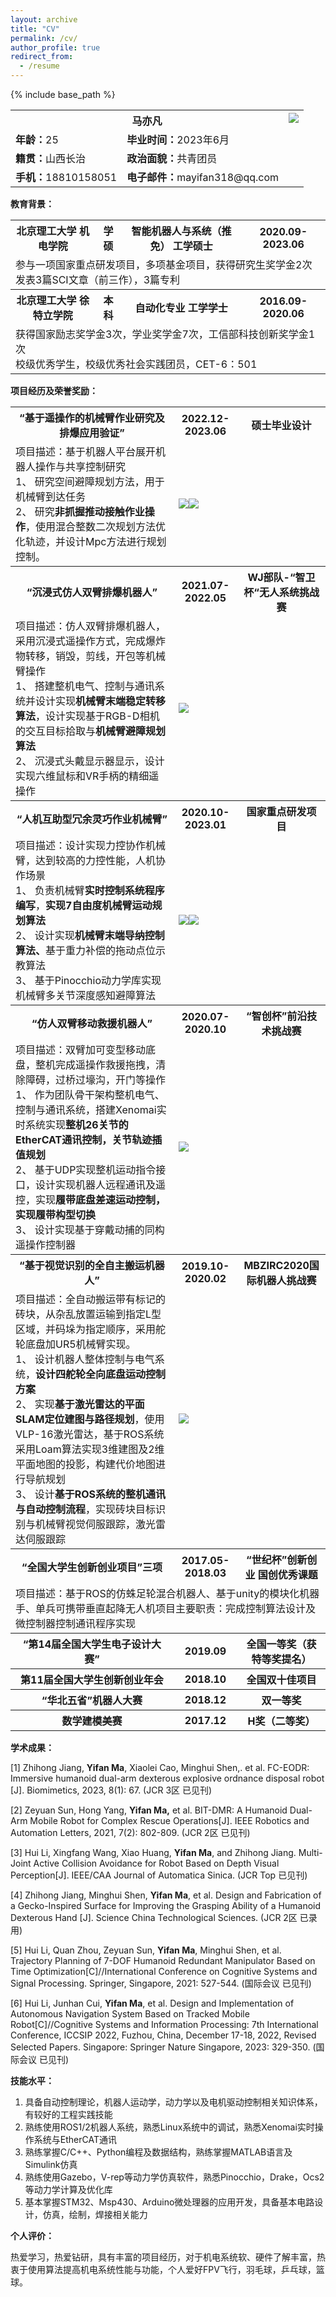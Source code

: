 ```yaml
---
layout: archive
title: "CV"
permalink: /cv/
author_profile: true
redirect_from:
  - /resume
---
```


{% include base_path %}


<table>
<tr>
  <th colspan="2">马亦凡</th>
  <th colspan="1" rowspan="4" valign="top"><image src="../images/Aspose.Words.6cdd6670-e7db-4909-a7d9-43ddf5ef7a58.001.png"/></th>
</tr>
<tr><td colspan="1" valign="top"><b>年龄：</b>25</td><td colspan="1" valign="top"><b>毕业时间：</b>2023年6月</td></tr>
<tr><td colspan="1" valign="top"><b>籍贯：</b>山西长治</td><td colspan="1" valign="top"><b>政治面貌：</b>共青团员</td></tr>
<tr><td colspan="1" valign="top"><b>手机：</b>18810158051</td><td colspan="1" valign="top"><b>电子邮件：</b>mayifan318@qq.com</td></tr>
</table>


**教育背景：**


<table>
  <tr>
    <th>北京理工大学 机电学院</th>
    <th>学硕</th>
    <th>智能机器人与系统（推免） 工学硕士</th>
    <th>2020.09-2023.06</th>
  </tr>
  <tr>
    <td colspan="4">参与一项国家重点研发项目，多项基金项目，获得研究生奖学金2次  <br>  发表3篇SCI文章（前三作），3篇专利</td>
  </tr>
  <tr>
    <th>北京理工大学 徐特立学院</th>
    <th>本科</th>
    <th>自动化专业 工学学士</th>
    <th>2016.09-2020.06</th>
  </tr>
  <tr>
    <td colspan="4">获得国家励志奖学金3次，学业奖学金7次，工信部科技创新奖学金1次<br>校级优秀学生，校级优秀社会实践团员，CET-6：501</td>
  </tr>
</table>

**项目经历及荣誉奖励：**

<table>
  <tr>
    <th>“基于遥操作的机械臂作业研究及排爆应用验证”</th>
    <th>2022.12-2023.06</th>
    <th>硕士毕业设计</th>
  </tr>
  <tr>
    <td colspan="1">项目描述：基于机器人平台展开机器人操作与共享控制研究<br>1、 研究空间避障规划方法，用于机械臂到达任务<br>2、 研究<b>非抓握推动接触作业操作</b>，使用混合整数二次规划方法优化轨迹，并设计Mpc方法进行规划控制。</td>
    <td colspan="2"><image src="../images/Aspose.Words.6cdd6670-e7db-4909-a7d9-43ddf5ef7a58.002.png"/><image src="../images/Aspose.Words.6cdd6670-e7db-4909-a7d9-43ddf5ef7a58.003.png"/></td>
  </tr>

   <tr>
    <th>“沉浸式仿人双臂排爆机器人”</th>
    <th>2021.07-2022.05</th>
    <th>WJ部队-“智卫杯“无人系统挑战赛</th>
  </tr>
  <tr>
    <td colspan="1">项目描述：仿人双臂排爆机器人，采用沉浸式遥操作方式，完成爆炸物转移，销毁，剪线，开包等机械臂操作<br>1、 搭建整机电气、控制与通讯系统并设计实现<b>机械臂末端稳定转移算法</b>，设计实现基于RGB-D相机的交互目标拾取与<b>机械臂避障规划算法</b><br>2、 沉浸式头戴显示器显示，设计实现六维鼠标和VR手柄的精细遥操作</td>
    <td colspan="2"><image src="../images/Aspose.Words.6cdd6670-e7db-4909-a7d9-43ddf5ef7a58.004.png"/></td>
  </tr>

   <tr>
    <th>“人机互助型冗余灵巧作业机械臂”</th>
    <th>2020.10-2023.01</th>
    <th>国家重点研发项目</th>
  </tr>
  <tr>
    <td colspan="1">项目描述：设计实现力控协作机械臂，达到较高的力控性能，人机协作场景<br>1、 负责机械臂<b>实时控制系统程序编写</b>，<b>实现7自由度机械臂运动规划算法</b><br>2、 设计实现<b>机械臂末端导纳控制算法、</b>基于重力补偿的拖动点位示教算法<br>3、 基于Pinocchio动力学库实现机械臂多关节深度感知避障算法</td>
    <td colspan="2"><image src="../images/Aspose.Words.6cdd6670-e7db-4909-a7d9-43ddf5ef7a58.005.png/"><image src="../images/Aspose.Words.6cdd6670-e7db-4909-a7d9-43ddf5ef7a58.006.png/"></td>
  </tr>

   <tr>
    <th>“仿人双臂移动救援机器人”</th>
    <th>2020.07-2020.10</th>
    <th>“智创杯”前沿技术挑战赛</th>
  </tr>
  <tr>
    <td colspan="1">项目描述：双臂加可变型移动底盘，整机完成遥操作救援拖拽，清除障碍，过桥过壕沟，开门等操作<br>1、 作为团队骨干架构整机电气、控制与通讯系统，搭建Xenomai实时系统实现<b>整机26关节的EtherCAT通讯控制，关节轨迹插值规划</b><br>2、 基于UDP实现整机运动指令接口，设计实现机器人远程通讯及遥控，实现<b>履带底盘差速运动控制，实现履带构型切换</b><br>3、 设计实现基于穿戴动捕的同构遥操作控制器</td>
    <td colspan="2"><image src="../images/Aspose.Words.6cdd6670-e7db-4909-a7d9-43ddf5ef7a58.007.png/"></td>
  </tr>

   <tr>
    <th>“基于视觉识别的全自主搬运机器人”</th>
    <th>2019.10-2020.02</th>
    <th>MBZIRC2020国际机器人挑战赛</th>
  </tr>
  <tr>
    <td colspan="1">项目描述：全自动搬运带有标记的砖块，从杂乱放置运输到指定L型区域，并码垛为指定顺序，采用舵轮底盘加UR5机械臂实现。<br>1、 设计机器人整体控制与电气系统，<b>设计四舵轮全向底盘运动控制方案</b><br>2、 实现<b>基于激光雷达的平面SLAM定位建图与路径规划</b>，使用VLP-16激光雷达，基于ROS系统采用Loam算法实现3维建图及2维平面地图的投影，构建代价地图进行导航规划<br>3、 设计<b>基于ROS系统的整机通讯与自动控制流程</b>，实现砖块目标识别与机械臂视觉伺服跟踪，激光雷达伺服跟踪</td>
    <td colspan="2"><image src="../images/Aspose.Words.6cdd6670-e7db-4909-a7d9-43ddf5ef7a58.008.png/"></td>
  </tr>

   <tr>
    <th>“全国大学生创新创业项目”三项</th>
    <th>2017.05-2018.03</th>
    <th>“世纪杯”创新创业 国创优秀课题</th>
  </tr>
   <tr>
    <td colspan="3">项目描述：基于ROS的仿蛛足轮混合机器人、基于unity的模块化机器手、单兵可携带垂直起降无人机项目主要职责：完成控制算法设计及微控制器控制通讯程序实现</td>
  </tr>

   <tr>
    <th>“第14届全国大学生电子设计大赛”</th>
    <th>2019.09</th>
    <th>全国一等奖（获特等奖提名）</th>
  </tr>

   <tr>
    <th>第11届全国大学生创新创业年会</th>
    <th>2018.10</th>
    <th>全国双十佳项目</th>
  </tr>

   <tr>
    <th>“华北五省”机器人大赛</th>
    <th>2018.12</th>
    <th>双一等奖</th>
  </tr>

   <tr>
    <th>数学建模美赛</th>
    <th>2017.12</th>
    <th>H奖（二等奖）</th>
  </tr>

</table>


**学术成果：**

[1] Zhihong Jiang, **Yifan Ma**, Xiaolei Cao, Minghui Shen,. et al. FC-EODR: Immersive humanoid dual-arm dexterous explosive ordnance disposal robot [J]. Biomimetics, 2023, 8(1): 67. (JCR 3区 已见刊)

[2] Zeyuan Sun, Hong Yang, **Yifan Ma,** et al. BIT-DMR: A Humanoid Dual-Arm Mobile Robot for Complex Rescue Operations[J]. IEEE Robotics and Automation Letters, 2021, 7(2): 802-809. (JCR 2区 已见刊)

[3] Hui Li, Xingfang Wang, Xiao Huang, **Yifan Ma**, and Zhihong Jiang. Multi-Joint Active Collision Avoidance for Robot Based on Depth Visual Perception[J]. IEEE/CAA Journal of Automatica Sinica. (JCR Top 已见刊)

[4] Zhihong Jiang, Minghui Shen, **Yifan Ma**, et al. Design and Fabrication of a Gecko-Inspired Surface for Improving the Grasping Ability of a Humanoid Dexterous Hand [J]. Science China Technological Sciences. (JCR 2区 已录用)

[5] Hui Li, Quan Zhou, Zeyuan Sun, **Yifan Ma**, Minghui Shen, et al. Trajectory Planning of 7-DOF Humanoid Redundant Manipulator Based on Time Optimization[C]//International Conference on Cognitive Systems and Signal Processing. Springer, Singapore, 2021: 527-544. (国际会议 已见刊)

[6] Hui Li, Junhan Cui, **Yifan Ma**, et al. Design and Implementation of Autonomous Navigation System Based on Tracked Mobile Robot[C]//Cognitive Systems and Information Processing: 7th International Conference, ICCSIP 2022, Fuzhou, China, December 17-18, 2022, Revised Selected Papers. Singapore: Springer Nature Singapore, 2023: 329-350. (国际会议 已见刊)

**技能水平：**

1. 具备自动控制理论，机器人运动学，动力学以及电机驱动控制相关知识体系，有较好的工程实践技能
2. 熟练使用ROS1/2机器人系统，熟悉Linux系统中的调试，熟悉Xenomai实时操作系统与EtherCAT通讯
3. 熟练掌握C/C++、Python编程及数据结构，熟练掌握MATLAB语言及Simulink仿真
4. 熟练使用Gazebo，V-rep等动力学仿真软件，熟悉Pinocchio，Drake，Ocs2等动力学计算及优化库
5. 基本掌握STM32、Msp430、Arduino微处理器的应用开发，具备基本电路设计，仿真，绘制，焊接相关能力

**个人评价：**

热爱学习，热爱钻研，具有丰富的项目经历，对于机电系统软、硬件了解丰富，热衷于使用算法提高机电系统性能与功能，个人爱好FPV飞行，羽毛球，乒乓球，篮球。
